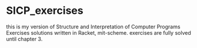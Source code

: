 # SICP_exercises
this is my version of Structure and Interpretation of Computer Programs Exercises solutions written in Racket, mit-scheme.
exercises are fully solved until chapter 3.

